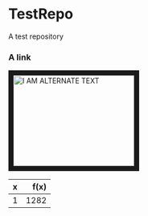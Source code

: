 # TestRepo
A test repository

### A link
<a href="http://www.youtube.com/watch?feature=player_embedded&v=dQw4w9WgXcQ
" target="_blank"><img src="http://img.youtube.com/vi/dQw4w9WgXcQ/0.jpg" 
alt="I AM ALTERNATE TEXT" width="240" height="180" border="10" /></a>

| x | f(x) |
| --- | ----: |
| 1 | 1282 |
